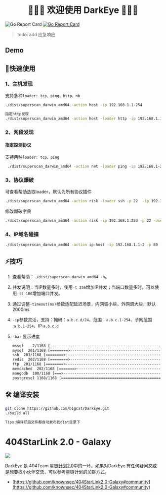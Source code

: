 <h1 align="center">👏👏👏 欢迎使用 DarkEye 👏👏👏</h1>

![Go Report Card](https://img.shields.io/github/release-date/b1gcat/DarkEye) [![Go Report Card](https://goreportcard.com/badge/github.com/b1gcat/DarkEye)](https://goreportcard.com/report/github.com/b1gcat/DarkEye)


> todo: add 应急响应

## Demo

## 🚀快速使用

### 1、主机发现
支持多种`loader: tcp、ping、http、nb`
```bash
./dist/superscan_darwin_amd64 -action host -ip 192.168.1.1-254

指定http发现
./dist/superscan_darwin_amd64 -action host -loader http -ip 192.168.1.1-254 
```

### 2、网段发现

#### 指定探测协议

支持两种`loader: tcp、ping`

```bash
 ./dist/superscan_darwin_amd64 -action net -loader ping -ip 192.168.1-254 
```

### 3、协议爆破
可查看帮助选取loader，默认为所有协议插件
```bash
./dist/superscan_darwin_amd64 -action risk -loader ssh -p 22  -ip 192.168.1.253 		
```

修改爆破字典

```bash
./dist/superscan_darwin_amd64 -action risk -ip 192.168.1.253 -p 22 -user varbing -pass pass.txt
```

### 4、IP域名碰撞

```bash
./dist/superscan_darwin_amd64 -action ip-host -ip 192.168.1.1-2 -p 80 -host host.txt
```

## ⚡️技巧

1. 查看帮助：`./dist/superscan_darwin_amd64 -h`。

2. 并发说明：当IP数量多时，使用`-t 256`增加IP并发；当端口数量多时，可以使用`-tt 100`增加端口并发。

2. 通过调整`-timeout(ms)`参数适配延迟场景，内网调小些，外网调大些，默认2000ms

4. `-ip`参数灵活，支持：掩码：`a.b.c.d/24`、范围：`a.b.c.1-254`、子网范围 :`a.b.1-254`、IP:`a.b.c.d`

5. `-bar` 显示进度

   ```asp
   mssql    2/1168 [--------------------------------------------------]   0 %
   mysql  201/1168 [========>-----------------------------------------]  17 %
   ssh  201/1168 [========>-------------------------------------------]  17 %
   redis  202/1168 [========>-----------------------------------------]  17 %
   ftp  201/1168 [========>-------------------------------------------]  17 %
   memcached  202/1168 [=======>--------------------------------------]  17 %
   mongodb  100/1168 [===>--------------------------------------------]   9 %
   postgresql 1168/1168 [=============================================] 100 %
   ```

   


## 🛠 编译安装

```bash
git clone https://github.com/b1gcat/DarkEye.git
./build all

Tips:编译好后文件都自动发布到dist目录下
```

# 404StarLink 2.0 - Galaxy

![](https://github.com/knownsec/404StarLink-Project/raw/master/logo.png)

DarkEye 是 404Team [星链计划2.0](https://github.com/knownsec/404StarLink2.0-Galaxy)中的一环，如果对DarkEye
有任何疑问又或是想要找小伙伴交流，可以参考星链计划的加群方式。

- [https://github.com/knownsec/404StarLink2.0-Galaxy#community](https://github.com/knownsec/404StarLink2.0-Galaxy#community)



